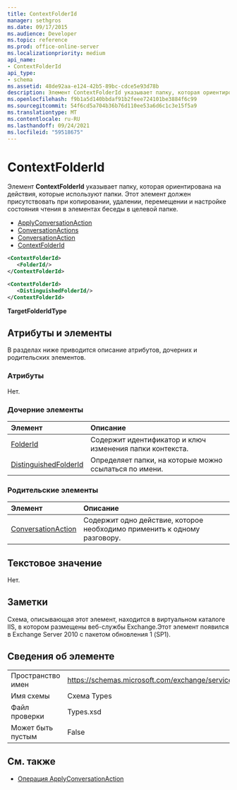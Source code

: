 ```yaml
---
title: ContextFolderId
manager: sethgros
ms.date: 09/17/2015
ms.audience: Developer
ms.topic: reference
ms.prod: office-online-server
ms.localizationpriority: medium
api_name:
- ContextFolderId
api_type:
- schema
ms.assetid: 48de92aa-e124-42b5-89bc-cdce5e93d78b
description: Элемент ContextFolderId указывает папку, которая ориентирована на действия, которые используют папки. Этот элемент должен присутствовать при копировании, удалении, перемещении и настройке состояния чтения в элементах беседы в целевой папке.
ms.openlocfilehash: f9b1a5d140bbdaf91b2feee724101be3884f6c99
ms.sourcegitcommit: 54f6cd5a704b36b76d110ee53a6d6c1c3e15f5a9
ms.translationtype: MT
ms.contentlocale: ru-RU
ms.lasthandoff: 09/24/2021
ms.locfileid: "59518675"
---
```

# <a name="contextfolderid"></a>ContextFolderId

Элемент **ContextFolderId** указывает папку, которая ориентирована на действия, которые используют папки. Этот элемент должен присутствовать при копировании, удалении, перемещении и настройке состояния чтения в элементах беседы в целевой папке. 
  
- [ApplyConversationAction](applyconversationaction.md) 
- [ConversationActions](conversationactions.md)
- [ConversationAction](conversationaction.md)
- [ContextFolderId](contextfolderid.md)
  
```XML
<ContextFolderId>
   <FolderId/>
</ContextFolderId>
```

```XML
<ContextFolderId>
   <DistinguishedFolderId/>
</ContextFolderId>
```


**TargetFolderIdType**

## <a name="attributes-and-elements"></a>Атрибуты и элементы

В разделах ниже приводится описание атрибутов, дочерних и родительских элементов.
  
### <a name="attributes"></a>Атрибуты

Нет.
  
### <a name="child-elements"></a>Дочерние элементы

|**Элемент**|**Описание**|
|:-----|:-----|
|[FolderId](folderid.md) <br/> |Содержит идентификатор и ключ изменения папки контекста.  <br/> |
|[DistinguishedFolderId](distinguishedfolderid.md) <br/> |Определяет папки, на которые можно ссылаться по имени.  <br/> |
   
### <a name="parent-elements"></a>Родительские элементы

|**Элемент**|**Описание**|
|:-----|:-----|
|[ConversationAction](conversationaction.md) <br/> |Содержит одно действие, которое необходимо применить к одному разговору.  <br/> |
   
## <a name="text-value"></a>Текстовое значение

Нет.
  
## <a name="remarks"></a>Заметки

Схема, описывающая этот элемент, находится в виртуальном каталоге IIS, в котором размещены веб-службы Exchange.Этот элемент появился в Exchange Server 2010 с пакетом обновления 1 (SP1).
  
## <a name="element-information"></a>Сведения об элементе

|||
|:-----|:-----|
|Пространство имен  <br/> |https://schemas.microsoft.com/exchange/services/2006/types  <br/> |
|Имя схемы  <br/> |Схема Types  <br/> |
|Файл проверки  <br/> |Types.xsd  <br/> |
|Может быть пустым  <br/> |False  <br/> |
   
## <a name="see-also"></a>См. также

- [Операция ApplyConversationAction](applyconversationaction-operation.md)

